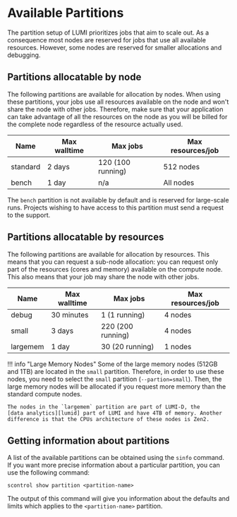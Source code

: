 # Available Partitions

[lumid]: ..//systems/lumid.md

The partition setup of LUMI prioritizes jobs that aim to scale out. As a
consequence most nodes are reserved for jobs that use all available resources.
However, some nodes are reserved for smaller allocations and debugging. 

## Partitions allocatable by node

The following partitions are available for allocation by nodes. When using
these partitions, your jobs use all resources available on the node and won't
share the node with other jobs. Therefore, make sure that
your application can take advantage of all the resources on the node as you
will be billed for the complete node regardless of the resource actually used.

| Name     | Max walltime | Max jobs          | Max resources/job  |
| -------- | ------------ | ----------------- | ------------------ |
| standard | 2 days       | 120 (100 running) | 512 nodes          |
| bench    | 1 day        | n/a               | All nodes          |

The `bench` partition is not available by default and is reserved for 
large-scale runs. Projects wishing to have access to this partition must send a 
request to the support.

## Partitions allocatable by resources

The following partitions are available for allocation by resources. This means
that you can request a sub-node allocation: you can request only part of the 
resources (cores and memory) available on the compute node. This also means 
that your job may share the node with other jobs.

| Name     | Max walltime | Max jobs                | Max resources/job  |
| -------- | ------------ | ----------------------- | ------------------ |
| debug    | 30 minutes   |   1 (1 running)         | 4 nodes            |
| small    | 3 days       | 220 (200 running)       | 4 nodes            |
| largemem | 1 day        |  30 (20 running)        | 1 nodes            |

!!! info "Large Memory Nodes"
    Some of the large memory nodes (512GB and 1TB) are located in the `small` 
    partition. Therefore, in order to use these nodes, you need to select the 
    `small` partition (`--partion=small`). Then, the large memory nodes will be 
    allocated if you request more memory than the standard compute nodes.

    The nodes in the `largemem` partition are part of LUMI-D, the 
    [data analytics][lumid] part of LUMI and have 4TB of memory. Another 
    difference is that the CPUs architecture of these nodes is Zen2.

## Getting information about partitions

A list of the available partitions can be obtained using the `sinfo` command.
If you want more precise information about a particular partition, you can use
the following command:

```
scontrol show partition <partition-name>
```

The output of this command will give you information about the defaults and
limits which applies to the `<partition-name>` partition.

